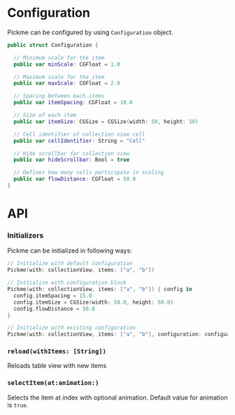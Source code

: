 # Configuration
Pickme can be configured by using `Configuration` object.
```swift
public struct Configuration {

  // Minimum scale for the item
  public var minScale: CGFloat = 1.0

  // Maximum scale for the item
  public var maxScale: CGFloat = 2.0

  // Spacing between each items
  public var itemSpacing: CGFloat = 10.0

  // Size of each item
  public var itemSize: CGSize = CGSize(width: 50, height: 50)

  // Cell identifier of collection view cell
  public var cellIdentifier: String = "Cell"

  // Hide scrollbar for collection view
  public var hideScrollbar: Bool = true

  // Defines how many cells participate in scaling
  public var flowDistance: CGFloat = 50.0
}
```

# API
### Initializers
Pickme can be initialized in following ways:

```swift
// Initialize with default configuration
Pickme(with: collectionView, items: ["a", "b"])
```

```swift
// Initialize with configuration block
Pickme(with: collectionView, items: ["a", "b"]) { config in
  config.itemSpacing = 15.0
  config.itemSize = CGSize(width: 50.0, height: 50.0)
  config.flowDistance = 50.0
}
```

```swift
// Initialize with existing configuration
Pickme(with: collectionView, items: ["a", "b"], configuration: configuarion)
```

### `reload(withItems: [String])`
Reloads table view with new items

### `selectItem(at:animation:)`
Selects the item at index with optional animation. Default value for animation is `true`.
